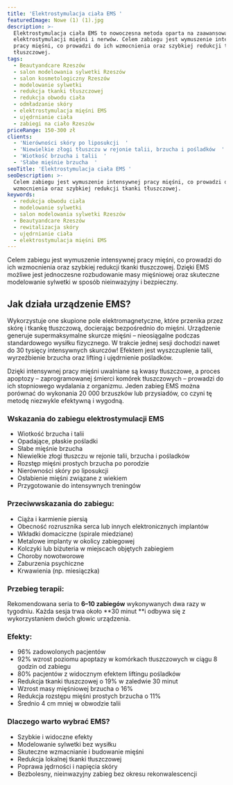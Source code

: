 ```yaml
---
title: 'Elektrostymulacja ciała EMS '
featuredImage: Nowe (1) (1).jpg
description: >-
  Elektrostymulacja ciała EMS to nowoczesna metoda oparta na zaawansowanej
  elektrostymulacji mięśni i nerwów. Celem zabiegu jest wymuszenie intensywnej
  pracy mięśni, co prowadzi do ich wzmocnienia oraz szybkiej redukcji tkanki
  tłuszczowej.
tags:
  - Beautyandcare Rzeszów
  - salon modelowania sylwetki Rzeszów
  - salon kosmetologiczny Rzeszów
  - modelowanie sylwetki
  - redukcja tkanki tłuszczowej
  - redukcja obwodu ciała
  - odmładzanie skóry
  - elektrostymulacja mięśni EMS
  - ujędrnianie ciała
  - zabiegi na ciało Rzeszów
priceRange: 150-300 zł
clients:
  - 'Nierówności skóry po liposukcji  '
  - 'Niewielkie złogi tłuszczu w rejonie talii, brzucha i pośladków  '
  - 'Wiotkość brzucha i talii  '
  - 'Słabe mięśnie brzucha  '
seoTitle: 'Elektrostymulacja ciała EMS '
seoDescription: >-
  Celem zabiegu jest wymuszenie intensywnej pracy mięśni, co prowadzi do ich
  wzmocnienia oraz szybkiej redukcji tkanki tłuszczowej.
keywords:
  - redukcja obwodu ciała
  - modelowanie sylwetki
  - salon modelowania sylwetki Rzeszów
  - Beautyandcare Rzeszów
  - rewitalizacja skóry
  - ujędrnianie ciała
  - elektrostymulacja mięśni EMS
---
```


Celem zabiegu jest wymuszenie intensywnej pracy mięśni, co prowadzi do ich wzmocnienia oraz szybkiej redukcji tkanki tłuszczowej. Dzięki EMS możliwe jest jednoczesne rozbudowanie masy mięśniowej oraz skuteczne modelowanie sylwetki w sposób nieinwazyjny i bezpieczny.

## **Jak działa urządzenie EMS?**

Wykorzystuje one skupione pole elektromagnetyczne, które przenika przez skórę i tkankę tłuszczową, docierając bezpośrednio do mięśni. Urządzenie generuje supermaksymalne skurcze mięśni – nieosiągalne podczas standardowego wysiłku fizycznego. W trakcie jednej sesji dochodzi nawet do 30 tysięcy intensywnych skurczów! Efektem jest wyszczuplenie talii, wyrzeźbienie brzucha oraz lifting i ujędrnienie pośladków.

Dzięki intensywnej pracy mięśni uwalniane są kwasy tłuszczowe, a proces apoptozy – zaprogramowanej śmierci komórek tłuszczowych – prowadzi do ich stopniowego wydalania z organizmu. Jeden zabieg EMS można porównać do wykonania 20 000 brzuszków lub przysiadów, co czyni tę metodę niezwykle efektywną i wygodną.

### **Wskazania do zabiegu elektrostymulacji EMS**

* Wiotkość brzucha i talii
* Opadające, płaskie pośladki
* Słabe mięśnie brzucha
* Niewielkie złogi tłuszczu w rejonie talii, brzucha i pośladków
* Rozstęp mięśni prostych brzucha po porodzie
* Nierówności skóry po liposukcji
* Osłabienie mięśni związane z wiekiem
* Przygotowanie do intensywnych treningów

### **Przeciwwskazania do zabiegu:**

* Ciąża i karmienie piersią
* Obecność rozrusznika serca lub innych elektronicznych implantów
* Wkładki domaciczne (spirale miedziane)
* Metalowe implanty w okolicy zabiegowej
* Kolczyki lub biżuteria w miejscach objętych zabiegiem
* Choroby nowotworowe
* Zaburzenia psychiczne
* Krwawienia (np. miesiączka)

### **Przebieg terapii:**

Rekomendowana seria to **6–10 zabiegów** wykonywanych dwa razy w tygodniu. Każda sesja trwa około \*\*30 minut \*\*i odbywa się z wykorzystaniem dwóch głowic urządzenia.

### **Efekty:**

* 96% zadowolonych pacjentów
* 92% wzrost poziomu apoptazy w komórkach tłuszczowych w ciągu 8 godzin od zabiegu
* 80% pacjentów z widocznym efektem liftingu pośladków
* Redukcja tkanki tłuszczowej o 19% w zaledwie 30 minut
* Wzrost masy mięśniowej brzucha o 16%
* Redukcja rozstępu mięśni prostych brzucha o 11%
* Średnio 4 cm mniej w obwodzie talii

### **Dlaczego warto wybrać EMS?**

* Szybkie i widoczne efekty
* Modelowanie sylwetki bez wysiłku
* Skuteczne wzmacnianie i budowanie mięśni
* Redukcja lokalnej tkanki tłuszczowej
* Poprawa jędrności i napięcia skóry
* Bezbolesny, nieinwazyjny zabieg bez okresu rekonwalescencji
